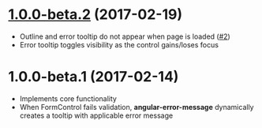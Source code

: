 # [1.0.0-beta.2](https://github.com/NaughtyMC/angular-error-tooltip/compare/v1.0.0-beta.1...1.0.0-beta.2) (2017-02-19)
* Outline and error tooltip do not appear when page is loaded ([#2](https://github.com/NaughtyMC/angular-error-tooltip/commit/c7fa0fac3eacb236e197193df5257f88c896fadc))
* Error tooltip toggles visibility as the control gains/loses focus

# 1.0.0-beta.1 (2017-02-14)
* Implements core functionality
* When FormControl fails validation, **angular-error-message** dynamically creates a tooltip with applicable error message
